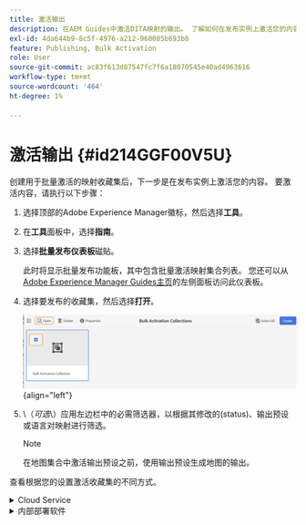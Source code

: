 ```yaml
---
title: 激活输出
description: 在AEM Guides中激活DITA映射的输出。 了解如何在发布实例上激活您的内容。
exl-id: 4da644b9-8c5f-4976-a212-960085b693b8
feature: Publishing, Bulk Activation
role: User
source-git-commit: ac83f613d87547fc7f6a18070545e40ad4963616
workflow-type: tm+mt
source-wordcount: '464'
ht-degree: 1%

---
```


# 激活输出 {#id214GGF00V5U}

创建用于批量激活的映射收藏集后，下一步是在发布实例上激活您的内容。 要激活内容，请执行以下步骤：

1. 选择顶部的Adobe Experience Manager徽标，然后选择&#x200B;**工具**。

1. 在&#x200B;**工具**&#x200B;面板中，选择&#x200B;**指南**。

1. 选择&#x200B;**批量发布仪表板**&#x200B;磁贴。

   此时将显示批量发布功能板，其中包含批量激活映射集合列表。 您还可以从[Adobe Experience Manager Guides主页](intro-home-page.md)的左侧面板访问此仪表板。

1. 选择要发布的收藏集，然后选择&#x200B;**打开**。

   ![](images/bulk-activation-collection-open.png){align="left"}

1. \（*可选*\）应用左边栏中的必需筛选器，以根据其修改的\(status\)、输出预设或语言对映射进行筛选。

   >[!NOTE]
   >
   >在地图集合中激活输出预设之前，使用输出预设生成地图的输出。


查看根据您的设置激活收藏集的不同方式。

<details>
<summary> Cloud Service </summary>

![在云服务上批量收集 — 发布](images/bulk-activation-collection-quick-publish-CS.png){width="650" align="left"}

您可以激活输出到&#x200B;**预览**&#x200B;或&#x200B;**发布**&#x200B;实例。

**预览**

* 要激活所选映射的输出，请选择预生成的映射输出，然后选择&#x200B;**发布到** > **预览**。
* 要激活所有DITA映射及其配置预设的输出，请选中&#x200B;**映射**&#x200B;列旁边的复选框，然后选择&#x200B;**发布到** > **发布**。


**发布**

* 要激活所选映射的输出，请选择预生成的映射输出，然后选择&#x200B;**发布到** > **发布**。

* 要激活所有DITA映射及其配置预设的输出，请选中映射（列）旁边的复选框，然后选择&#x200B;**发布到** > **发布**。


>[!NOTE]
> 
> 仅当已生成映射的输出时，才会启用映射输出的复选框。

当映射输出排队等待发布时，会显示一条成功消息。

为所选映射文件激活输出后，将更新审核历史记录选项卡，并且最新激活的输出将显示在顶部。 **已发布**&#x200B;列已更新发布日期和时间。

</details>

<details>    
<summary>  内部部署软件 </summary>


执行下列操作之一：

* 要激活所选映射的输出，请选择预生成的映射输出，然后选择&#x200B;**快速发布**。
* 要激活所有DITA映射及其配置预设的输出，请选中映射（列）旁边的复选框，然后选择&#x200B;**快速发布。**
  ![bulk-collection-publish](images/bulk-activation-collection-quick-publish.png){width="650" align="left"}

  >[!NOTE]
  > 
  >仅当已生成映射的输出时，才会启用映射输出的复选框。


当映射输出排队等待发布时，会显示一条成功消息。

为所选映射文件激活输出后，将更新审核历史记录选项卡，并且最新激活的输出将显示在顶部。 **已发布**&#x200B;列已更新发布日期和时间。

**父主题： &#x200B;** [批量激活已发布的内容](conf-bulk-activation.md)
